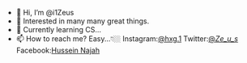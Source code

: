 - 👋 Hi, I’m @i1Zeus
- 👀 Interested in many many great things. 
- 🌱 Currently learning CS...
- 📫 How to reach me? Easy...👇🏼
Instagram:[@hxg.1](https://www.instagram.com/hxg.1/)
Twitter:[@_Ze_u_s_](https://twitter.com/_Ze_u_s_)
Facebook:[Hussein Najah](https://www.facebook.com/iZeus01)
